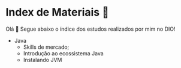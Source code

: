 # Index de Materiais :bookmark_tabs:

Olá :wave: Segue abaixo o índice dos estudos realizados por mim no DIO!

- Java
  - Skills de mercado;
  - Introdução ao ecossistema Java
  - Instalando JVM
